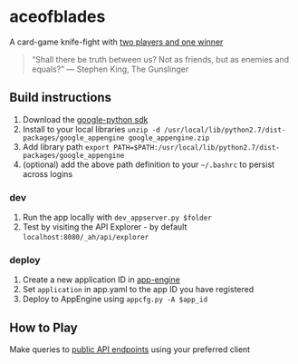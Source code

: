 # aceofblades

A card-game knife-fight with [two players and one winner](http://docs.aceofblades.apiary.io/)

> “Shall there be truth between us? 
> Not as friends, but as enemies and equals?” ― Stephen King, The Gunslinger


## Build instructions
1. Download the [google-python sdk](https://cloud.google.com/appengine/downloads#Google_App_Engine_SDK_for_Python)
2. Install to your local libraries `unzip -d /usr/local/lib/python2.7/dist-packages/google_appengine google_appengine.zip`
3. Add library path `export PATH=$PATH:/usr/local/lib/python2.7/dist-packages/google_appengine`
4. (optional) add the above path definition to your `~/.bashrc` to persist across logins
 
### dev

1.  Run the app locally with `dev_appserver.py $folder`
1.  Test by visiting the API Explorer - by default `localhost:8080/_ah/api/explorer`

 
### deploy

1.  Create a new application ID in [app-engine](https://console.cloud.google.com)
1.  Set `application` in app.yaml to the app ID you have registered
2.  Deploy to AppEngine using `appcfg.py -A $app_id`


## How to Play
Make queries to [public API endpoints](http://docs.aceofblades.apiary.io/#reference/0/starting-a-new-game) using your preferred client

